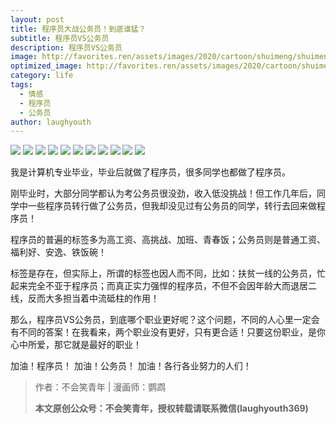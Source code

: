 ```yaml
---
layout: post
title: 程序员大战公务员！到底谁猛？
subtitle: 程序员VS公务员
description: 程序员VS公务员
image: http://favorites.ren/assets/images/2020/cartoon/shuimeng/shuimeng00.jpeg
optimized_image: http://favorites.ren/assets/images/2020/cartoon/shuimeng/shuimeng00.jpeg
category: life
tags:
  - 情感
  - 程序员
  - 公务员
author: laughyouth
---
```


![](http://favorites.ren/assets/images/2020/cartoon/shuimeng/shuimeng01.jpg)
![](http://favorites.ren/assets/images/2020/cartoon/shuimeng/shuimeng02.jpg)
![](http://favorites.ren/assets/images/2020/cartoon/shuimeng/shuimeng03.jpg)
![](http://favorites.ren/assets/images/2020/cartoon/shuimeng/shuimeng04.jpg)
![](http://favorites.ren/assets/images/2020/cartoon/shuimeng/shuimeng05.jpg)
![](http://favorites.ren/assets/images/2020/cartoon/shuimeng/shuimeng06.jpg)
![](http://favorites.ren/assets/images/2020/cartoon/shuimeng/shuimeng07.jpg)
![](http://favorites.ren/assets/images/2020/cartoon/shuimeng/shuimeng08.jpg)
![](http://favorites.ren/assets/images/2020/cartoon/shuimeng/shuimeng09.jpg)
![](http://favorites.ren/assets/images/2020/cartoon/shuimeng/shuimeng10.jpg)
![](http://favorites.ren/assets/images/2020/cartoon/shuimeng/shuimeng11.jpg)

我是计算机专业毕业，毕业后就做了程序员，很多同学也都做了程序员。

刚毕业时，大部分同学都认为考公务员很没劲，收入低没挑战！但工作几年后，同学中一些程序员转行做了公务员，但我却没见过有公务员的同学，转行去回来做程序员！

程序员的普遍的标签多为高工资、高挑战、加班、青春饭；公务员则是普通工资、福利好、安逸、铁饭碗！

标签是存在，但实际上，所谓的标签也因人而不同，比如：扶贫一线的公务员，忙起来完全不亚于程序员；而真正实力强悍的程序员，不但不会因年龄大而退居二线，反而大多担当着中流砥柱的作用！

那么，程序员VS公务员，到底哪个职业更好呢？这个问题，不同的人心里一定会有不同的答案！在我看来，两个职业没有更好，只有更合适！只要这份职业，是你心中所爱，那它就是最好的职业！

加油！程序员！
加油！公务员！
加油！各行各业努力的人们！

>作者：不会笑青年 | 漫画师：鹦鹉
>
>**本文原创公众号：不会笑青年，授权转载请联系微信(laughyouth369)**